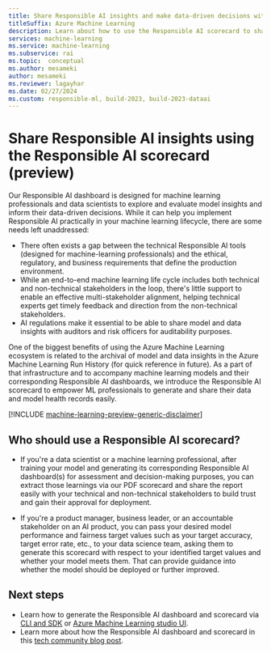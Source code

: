 ```yaml
---
title: Share Responsible AI insights and make data-driven decisions with Azure Machine Learning Responsible AI scorecard
titleSuffix: Azure Machine Learning
description: Learn about how to use the Responsible AI scorecard to share responsible AI insights from your machine learning models and make data-driven decisions with non-technical and technical stakeholders.
services: machine-learning
ms.service: machine-learning
ms.subservice: rai
ms.topic:  conceptual
ms.author: mesameki
author: mesameki
ms.reviewer: lagayhar
ms.date: 02/27/2024
ms.custom: responsible-ml, build-2023, build-2023-dataai
---
```


# Share Responsible AI insights using the Responsible AI scorecard (preview)

Our Responsible AI dashboard is designed for machine learning professionals and data scientists to explore and evaluate model insights and inform their data-driven decisions. While it can help you implement Responsible AI practically in your machine learning lifecycle, there are some needs left unaddressed:

- There often exists a gap between the technical Responsible AI tools (designed for machine-learning professionals) and the ethical, regulatory, and business requirements that define the production environment.
- While an end-to-end machine learning life cycle includes both technical and non-technical stakeholders in the loop, there's little support to enable an effective multi-stakeholder alignment, helping technical experts get timely feedback and direction from the non-technical stakeholders.
- AI regulations make it essential to be able to share model and data insights with auditors and risk officers for auditability purposes.

One of the biggest benefits of using the Azure Machine Learning ecosystem is related to the archival of model and data insights in the Azure Machine Learning Run History (for quick reference in future). As a part of that infrastructure and to accompany machine learning models and their corresponding Responsible AI dashboards, we introduce the Responsible AI scorecard to empower ML professionals to generate and share their data and model health records easily.

[!INCLUDE [machine-learning-preview-generic-disclaimer](includes/machine-learning-preview-generic-disclaimer.md)]

## Who should use a Responsible AI scorecard?

- If you're a data scientist or a machine learning professional, after training your model and generating its corresponding Responsible AI dashboard(s) for assessment and decision-making purposes, you can extract those learnings via our PDF scorecard and share the report easily with your technical and non-technical stakeholders to build trust and gain their approval for deployment.  

- If you're a product manager, business leader, or an accountable stakeholder on an AI product, you can pass your desired model performance and fairness target values such as your target accuracy, target error rate, etc., to your data science team, asking them to generate this scorecard with respect to your identified target values and whether your model meets them. That can provide guidance into whether the model should be deployed or further improved.

## Next steps

- Learn how to generate the Responsible AI dashboard and scorecard via [CLI and SDK](how-to-responsible-ai-insights-sdk-cli.md) or [Azure Machine Learning studio UI](how-to-responsible-ai-insights-ui.md).
- Learn more about how the Responsible AI dashboard and scorecard in this [tech community blog post](https://techcommunity.microsoft.com/t5/ai-machine-learning-blog/responsible-ai-dashboard-and-scorecard-in-azure-machine-learning/ba-p/3391068).
